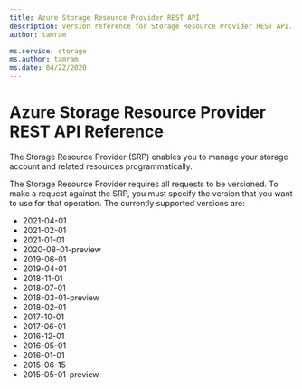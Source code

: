 ```yaml
---
title: Azure Storage Resource Provider REST API
description: Version reference for Storage Resource Provider REST API.
author: tamram

ms.service: storage
ms.author: tamram
ms.date: 04/22/2020
---
```


# Azure Storage Resource Provider REST API Reference

The Storage Resource Provider (SRP) enables you to manage your storage account and related resources programmatically.

The Storage Resource Provider requires all requests to be versioned. To make a request against the SRP, you must specify the version that you want to use for that operation. The currently supported versions are:

* 2021-04-01
* 2021-02-01
* 2021-01-01
* 2020-08-01-preview
* 2019-06-01
* 2019-04-01
* 2018-11-01
* 2018-07-01
* 2018-03-01-preview
* 2018-02-01
* 2017-10-01
* 2017-06-01
* 2016-12-01
* 2016-05-01
* 2016-01-01
* 2015-06-15
* 2015-05-01-preview
